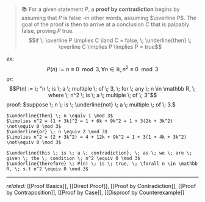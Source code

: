 > 📚 For a given statement $P$, a **proof by contradiction** begins by assuming that $P$ is false -in other words, assuming $\overline P$. The goal of the proof is then to arrive at a conclusion $C$ that is palpably false, proving $P$ true.
$$if \; \overline P \implies C \land C = false, \; \underline{then} \; \overline C \implies P \implies P = true$$

*ex:*
$$P(n) := n \equiv 0 \mod 3,\forall n \in \mathbb R, n^2 \equiv 0 \mod 3$$
*or:*
$$P(n) := \; "n \; is \; a \; multiple \; of \; 3, \; for \; any \; n \in \mathbb R, \; where \; n^2 \; is \; a \; multiple \; of \; 3"$$
proof:
	$suppose \; n \; is \; \underline{not} \; a \; multiple \; of \; 3.$
	
	$\underline{then} \; n \equiv 1 \mod 3$
	$\implies n^2 = (1 + 3k)^2 = 1 + 6k + 9k^2 = 1 + 3(2k + 3k^2) \not\equiv 0 \mod 3$
	$\underline{or} \; n \equiv 2 \mod 3$
	$\implies n^2 = (2 + 3k^2) = 4 + 12k + 9k^2 = 1 + 3(1 + 4k + 3k^2) \not\equiv 0 \mod 3$
	
	$\underline{this \; is \; a \; contradiction}, \; as \; we \; are \; given \; the \; condition \; n^2 \equiv 0 \mod 3$
	$\underline{therefore} \; P(n) \; is \; true, \; \forall n \in \mathbb R, \; s.t n^2 \equiv 0 \mod 3$
	

---
*related:* [[Proof Basics]], [[Direct Proof]], [[Proof by Contradiction]], [[Proof by Contraposition]], [[Proof by Case]], [[Disproof by Counterexample]]